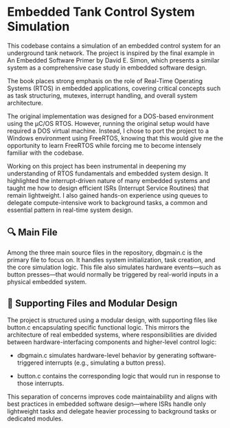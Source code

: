 # Embedded Tank Control System Simulation
This codebase contains a simulation of an embedded control system for an underground tank network. The project is inspired by the final example in An Embedded Software Primer by David E. Simon, which presents a similar system as a comprehensive case study in embedded software design.

The book places strong emphasis on the role of Real-Time Operating Systems (RTOS) in embedded applications, covering critical concepts such as task structuring, mutexes, interrupt handling, and overall system architecture.

The original implementation was designed for a DOS-based environment using the µC/OS RTOS. However, running the original setup would have required a DOS virtual machine. Instead, I chose to port the project to a Windows environment using FreeRTOS, knowing that this would give me the opportunity to learn FreeRTOS while forcing me to become intensely familiar with the codebase.

Working on this project has been instrumental in deepening my understanding of RTOS fundamentals and embedded system design. It highlighted the interrupt-driven nature of many embedded systems and taught me how to design efficient ISRs (Interrupt Service Routines) that remain lightweight. I also gained hands-on experience using queues to delegate compute-intensive work to background tasks, a common and essential pattern in real-time system design.

## 🔍 Main File
Among the three main source files in the repository, dbgmain.c is the primary file to focus on. It handles system initialization, task creation, and the core simulation logic. This file also simulates hardware events—such as button presses—that would normally be triggered by real-world inputs in a physical embedded system.

## 🧩 Supporting Files and Modular Design
The project is structured using a modular design, with supporting files like button.c encapsulating specific functional logic. This mirrors the architecture of real embedded systems, where responsibilities are divided between hardware-interfacing components and higher-level control logic:

* dbgmain.c simulates hardware-level behavior by generating software-triggered interrupts (e.g., simulating a button press).

* button.c contains the corresponding logic that would run in response to those interrupts.

This separation of concerns improves code maintainability and aligns with best practices in embedded software design—where ISRs handle only lightweight tasks and delegate heavier processing to background tasks or dedicated modules.
